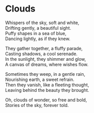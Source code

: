 # Clouds

Whispers of the sky, soft and white,  
Drifting gently, a beautiful sight.  
Puffy shapes in a sea of blue,  
Dancing lightly, as if they knew.

They gather together, a fluffy parade,  
Casting shadows, a cool serenade.  
In the sunlight, they shimmer and glow,  
A canvas of dreams, where wishes flow.

Sometimes they weep, in a gentle rain,  
Nourishing earth, a sweet refrain.  
Then they vanish, like a fleeting thought,  
Leaving behind the beauty they brought.

Oh, clouds of wonder, so free and bold,  
Stories of the sky, forever told.